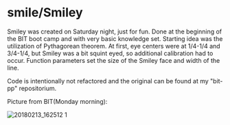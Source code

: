 # smile/Smiley

Smiley was created on Saturday night, just for fun. Done at the beginning of the BIT boot camp and with very basic knowledge set. 
Starting idea was the utilization of Pythagorean theorem. At first, eye centers were at 1/4-1/4 and 3/4-1/4, but Smiley was a bit squint eyed, so additional calibration had to occur. Function parameters set the size of the Smiley face and width of the line. 
 
 
Code is intentionally not refactored and the original can be found at my "bit-pp" repositorium.

Picture from BIT(Monday morning):

![20180213_162512 1](https://user-images.githubusercontent.com/36072848/39609432-2d683882-4f49-11e8-880c-7667f17748db.jpg)
